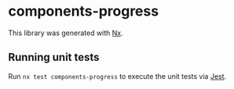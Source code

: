 # components-progress

This library was generated with [Nx](https://nx.dev).

## Running unit tests

Run `nx test components-progress` to execute the unit tests via [Jest](https://jestjs.io).
